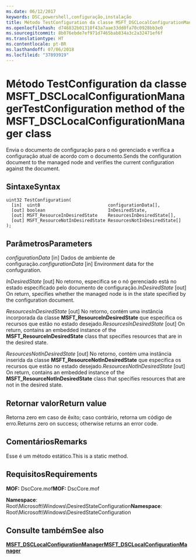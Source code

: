 ```yaml
---
ms.date: 06/12/2017
keywords: DSC,powershell,configuração,instalação
title: Método TestConfiguration da classe MSFT_DSCLocalConfigurationManager
ms.openlocfilehash: d746832b01310f43a7aae33dd0fa70c0928bb3e0
ms.sourcegitcommit: 8b076ebde7ef971d7465bab834a3c2a32471ef6f
ms.translationtype: HT
ms.contentlocale: pt-BR
ms.lasthandoff: 07/06/2018
ms.locfileid: "37893919"
---
```

# <a name="testconfiguration-method-of-the-msftdsclocalconfigurationmanager-class"></a><span data-ttu-id="36aad-103">Método TestConfiguration da classe MSFT_DSCLocalConfigurationManager</span><span class="sxs-lookup"><span data-stu-id="36aad-103">TestConfiguration method of the MSFT_DSCLocalConfigurationManager class</span></span>

<span data-ttu-id="36aad-104">Envia o documento de configuração para o nó gerenciado e verifica a configuração atual de acordo com o documento.</span><span class="sxs-lookup"><span data-stu-id="36aad-104">Sends the configuration document to the managed node and verifies the current configuration against the document.</span></span>

## <a name="syntax"></a><span data-ttu-id="36aad-105">Sintaxe</span><span class="sxs-lookup"><span data-stu-id="36aad-105">Syntax</span></span>

```mof
uint32 TestConfiguration(
  [in]  uint8                          configurationData[],
  [out] boolean                        InDesiredState,
  [out] MSFT_ResourceInDesiredState    ResourcesInDesiredState[],
  [out] MSFT_ResourceNotInDesiredState ResourcesNotInDesiredState[]
);
```

## <a name="parameters"></a><span data-ttu-id="36aad-106">Parâmetros</span><span class="sxs-lookup"><span data-stu-id="36aad-106">Parameters</span></span>

<span data-ttu-id="36aad-107">*configurationData* \[in\] Dados de ambiente de configuração.</span><span class="sxs-lookup"><span data-stu-id="36aad-107">*configurationData* \[in\] Environment data for the confuguration.</span></span>

<span data-ttu-id="36aad-108">*InDesiredState* \[out\] No retorno, especifica se o nó gerenciado está no estado especificado pelo documento de configuração.</span><span class="sxs-lookup"><span data-stu-id="36aad-108">*InDesiredState* \[out\] On return, specifies whether the managed node is in the state specified by the configuration document.</span></span>

<span data-ttu-id="36aad-109">*ResourcesInDesiredState* \[out\] No retorno, contém uma instância incorporada da classe **MSFT_ResourceInDesiredState** que especifica os recursos que estão no estado desejado.</span><span class="sxs-lookup"><span data-stu-id="36aad-109">*ResourcesInDesiredState* \[out\] On return, contains an embedded instance of the **MSFT_ResourceInDesiredState** class that specifies resources that are in the desired state.</span></span>

<span data-ttu-id="36aad-110">*ResourcesNotInDesiredState* \[out\] No retorno, contém uma instância inserida da classe **MSFT_ResourceNotInDesiredState** que especifica os recursos que estão no estado desejado.</span><span class="sxs-lookup"><span data-stu-id="36aad-110">*ResourcesNotInDesiredState* \[out\] On return, contains an embedded instance of the **MSFT_ResourceNotInDesiredState** class that specifies resources that are not in the desired state.</span></span>

## <a name="return-value"></a><span data-ttu-id="36aad-111">Retornar valor</span><span class="sxs-lookup"><span data-stu-id="36aad-111">Return value</span></span>

<span data-ttu-id="36aad-112">Retorna zero em caso de êxito; caso contrário, retorna um código de erro.</span><span class="sxs-lookup"><span data-stu-id="36aad-112">Returns zero on success; otherwise returns an error code.</span></span>

## <a name="remarks"></a><span data-ttu-id="36aad-113">Comentários</span><span class="sxs-lookup"><span data-stu-id="36aad-113">Remarks</span></span>

<span data-ttu-id="36aad-114">Esse é um método estático.</span><span class="sxs-lookup"><span data-stu-id="36aad-114">This is a static method.</span></span>

## <a name="requirements"></a><span data-ttu-id="36aad-115">Requisitos</span><span class="sxs-lookup"><span data-stu-id="36aad-115">Requirements</span></span>

<span data-ttu-id="36aad-116">**MOF:** DscCore.mof</span><span class="sxs-lookup"><span data-stu-id="36aad-116">**MOF:** DscCore.mof</span></span>

<span data-ttu-id="36aad-117">**Namespace**: Root\Microsoft\Windows\DesiredStateConfiguration</span><span class="sxs-lookup"><span data-stu-id="36aad-117">**Namespace**: Root\Microsoft\Windows\DesiredStateConfiguration</span></span>

## <a name="see-also"></a><span data-ttu-id="36aad-118">Consulte também</span><span class="sxs-lookup"><span data-stu-id="36aad-118">See also</span></span>

[<span data-ttu-id="36aad-119">**MSFT_DSCLocalConfigurationManager**</span><span class="sxs-lookup"><span data-stu-id="36aad-119">**MSFT_DSCLocalConfigurationManager**</span></span>](msft-dsclocalconfigurationmanager.md)